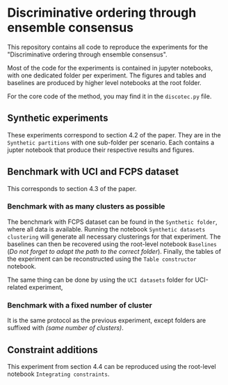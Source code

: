 # Discriminative ordering through ensemble consensus

This repository contains all code to reproduce the experiments for the "Discriminative ordering through ensemble consensus".

Most of the code for the experiments is contained in jupyter notebooks, with one dedicated folder per experiment. The figures and tables and baselines are produced by higher level notebooks at the root folder.

For the core code of the method, you may find it in the `discotec.py` file.

## Synthetic experiments

These experiments correspond to section 4.2 of the paper. They are in the `Synthetic partitions` with one sub-folder per scenario. Each contains a jupter notebook that produce their respective results and figures.

## Benchmark with UCI and FCPS dataset

This corresponds to section 4.3 of the paper.

### Benchmark with as many clusters as possible

The benchmark with FCPS dataset can be found in the `Synthetic folder`, where all data is available. Running the notebook `Synthetic datasets clustering` will generate all necessary clusterings for that experiment. The baselines can then be recovered using the root-level notebook `Baselines` (*Do not forget to adapt the path to the correct folder*). Finally, the tables of the experiment can be reconstructed using the `Table constructor` notebook.

The same thing can be done by using the `UCI datasets` folder for UCI-related experiment,

### Benchmark with a fixed number of cluster

It is the same protocol as the previous experiment, except folders are suffixed with *(same number of clusters)*.

## Constraint additions

This experiment from section 4.4 can be reproduced using the root-level notebook `Integrating constraints`.
